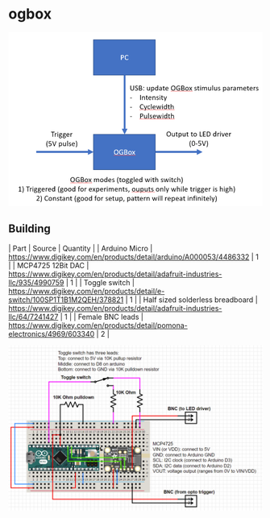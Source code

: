 # ogbox

![Overview schematic](overview.PNG)

## Building

| Part  | Source |  Quantity |
| Arduino Micro  | https://www.digikey.com/en/products/detail/arduino/A000053/4486332  |  1  |
| MCP4725 12Bit DAC  | https://www.digikey.com/en/products/detail/adafruit-industries-llc/935/4990759 |  1  |
| Toggle switch  | https://www.digikey.com/en/products/detail/e-switch/100SP1T1B1M2QEH/378821  |  1  |
| Half sized solderless breadboard | https://www.digikey.com/en/products/detail/adafruit-industries-llc/64/7241427  |  1  |
| Female BNC leads | https://www.digikey.com/en/products/detail/pomona-electronics/4969/603340  |  2  |


![OGBox wiring diagram](schematic.png)
